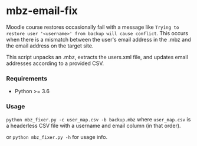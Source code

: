 # mbz-email-fix

Moodle course restores occasionally fail with a message like `Trying to restore user '<username>' from backup will cause conflict`. This occurs when there is a mismatch between the user's email address in the .mbz and the email address on the target site.

This script unpacks an .mbz, extracts the users.xml file, and updates email addresses according to a provided CSV.

### Requirements
- Python >= 3.6

### Usage
`python mbz_fixer.py -c user_map.csv -b backup.mbz` 
where `user_map.csv` is a headerless CSV file with a username and email column (in that order).

or `python mbz_fixer.py -h` for usage info.


